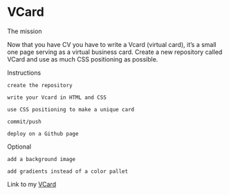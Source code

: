# VCard
The mission

Now that you have CV you have to write a Vcard (virtual card), it’s a small one page serving as a virtual business card. Create a new repository called VCard and use as much CSS positioning as possible.

Instructions

    create the repository

    write your Vcard in HTML and CSS

    use CSS positioning to make a unique card

    commit/push

    deploy on a Github page

Optional

    add a background image

    add gradients instead of a color pallet
    
 Link to my [VCard](https://yuliya-becode.github.io/VCard/vcard.html)

